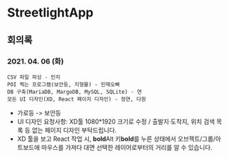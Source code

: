 # StreetlightApp

## 회의록

### 2021. 04. 06 (화)

```
CSV 파일 파싱 - 민지
POI 찍는 프로그램(보안등, 지형물) - 민재오빠
DB 구축(MariaDB, MargoDB, MySQL, SQLite) - 연
모든 UI 디자인(XD, React 페이지 디자인) - 정연, 다원
```

- 가로등 -> 보안등
- UI 디자인 요청사항: XD툴 1080\*1920 크기로 수정 / 출발지·도착지, 위치 검색 목록 등 없는 페이지 디자인 부탁드립니다.
- XD 툴을 보고 React 작업 시, **bold**Alt 키**bold**를 누른 상태에서 오브젝트/그룹/아트보드에 마우스를 가져다 대면 선택한 레이어로부터의 거리를 알 수 있습니다.
